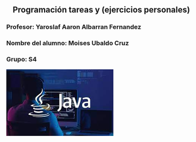 <center> 

## Programación tareas y (ejercicios personales) 

</center>

### Profesor: Yaroslaf Aaron Albarran Fernandez
### Nombre del alumno: Moises Ubaldo Cruz
### Grupo: S4 




![principal](descarga.jpeg)
